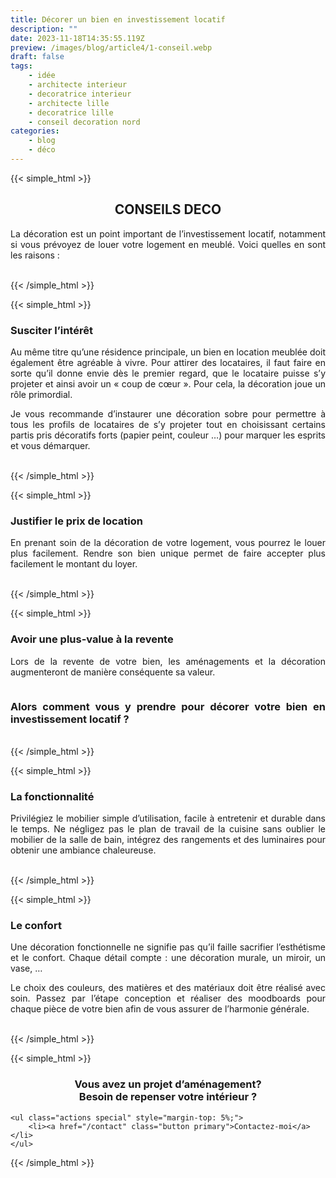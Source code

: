 ```yaml
---
title: Décorer un bien en investissement locatif
description: ""
date: 2023-11-18T14:35:55.119Z
preview: /images/blog/article4/1-conseil.webp
draft: false
tags:
    - idée
    - architecte interieur
    - decoratrice interieur
    - architecte lille
    - decoratrice lille
    - conseil decoration nord
categories:
    - blog
    - déco
---
```


<!-- FM:Snippet:Start data:{"id":"Article-titre-centré","fields":[]} -->
{{< simple_html >}}

<div>
    <h2 style="text-align: center;">
        CONSEILS DECO
    </h2>
</div>

<div>
    <p style="text-align: justify;">
        La décoration est un point important de l’investissement locatif, notamment si vous prévoyez de louer votre logement en meublé. Voici quelles en sont les raisons :
  </p>
</div>


<div style="text-align: center;">
  <img src="/images/blog/article4/1-conseil.webp" alt="" style="max-width: 70%; height: auto;">
</div>

</br>
{{< /simple_html >}}
<!-- FM:Snippet:End -->

<!-- FM:Snippet:Start data:{"id":"Article-titre-non-centré-h3","fields":[]} -->
{{< simple_html >}}

<div>
    <h3>
        Susciter l’intérêt
    </h3>
</div>

<div>
    <p style="text-align: justify;">
        Au même titre qu’une résidence principale, un bien en location meublée doit également être agréable à vivre. Pour attirer des locataires, il faut faire en sorte qu’il donne envie dès le premier regard, que le locataire puisse s’y projeter et ainsi avoir un « coup de cœur ». Pour cela, la décoration joue un rôle primordial.
    </p>
    <p style="text-align: justify;">
        Je vous recommande d’instaurer une décoration sobre pour permettre à tous les profils de locataires de s’y projeter tout en choisissant certains partis pris décoratifs forts (papier peint, couleur …)  pour marquer les esprits et vous démarquer.
    </p>
</div>


<div style="text-align: center;">
  <img src="/images/blog/article4/2-conseil.webp" alt="" style="max-width: 70%; height: auto;">
</div>

</br>
{{< /simple_html >}}
<!-- FM:Snippet:End -->

<!-- FM:Snippet:Start data:{"id":"Article-titre-non-centré-h3","fields":[]} -->
{{< simple_html >}}

<div>
    <h3>
        Justifier le prix de location
    </h3>
</div>

<div>
    <p style="text-align: justify;">
        En prenant soin de la décoration de votre logement, vous pourrez le louer plus facilement. Rendre son bien unique permet de faire accepter plus facilement le montant du loyer.
  </p>
</div>


<div style="text-align: center;">
  <img src="/images/blog/article4/3-conseil.webp" alt="" style="max-width: 70%; height: auto;">
</div>

</br>
{{< /simple_html >}}
<!-- FM:Snippet:End -->

<!-- FM:Snippet:Start data:{"id":"Article-titre-non-centré-h3","fields":[]} -->
{{< simple_html >}}

<div>
    <h3>
        Avoir une plus-value à la revente
    </h3>
</div>

<div>
    <p style="text-align: justify;">
        Lors de la revente de votre bien, les aménagements et la décoration augmenteront de manière conséquente sa valeur.
  </p>
</div>


<div style="text-align: center;">
  <img src="/images/blog/article4/4-conseil.webp" alt="" style="max-width: 70%; height: auto;">
</div>

<h3 style="text-align: justify;">
    Alors comment vous y prendre pour <strong>décorer votre bien en investissement locatif</strong> ?
</h3>
</br>
{{< /simple_html >}}
<!-- FM:Snippet:End -->

<!-- FM:Snippet:Start data:{"id":"Article-titre-non-centré-h3","fields":[]} -->
{{< simple_html >}}

<div>
    <h3>
        La fonctionnalité
    </h3>
</div>

<div>
    <p style="text-align: justify;">
        Privilégiez le mobilier simple d’utilisation, facile à entretenir et durable dans le temps.
Ne négligez pas le plan de travail de la cuisine sans oublier le mobilier de la salle de bain, intégrez des rangements et des luminaires pour obtenir une ambiance chaleureuse.
  </p>
</div>


<div style="text-align: center;">
  <img src="/images/blog/article4/5-conseil.webp" alt="" style="max-width: 70%; height: auto;">
</div>

</br>
{{< /simple_html >}}
<!-- FM:Snippet:End -->

<!-- FM:Snippet:Start data:{"id":"Article-titre-non-centré-h3","fields":[]} -->
{{< simple_html >}}

<div>
    <h3>
        Le confort
    </h3>
</div>

<div>
    <p style="text-align: justify;">
        Une décoration fonctionnelle ne signifie pas qu’il faille sacrifier l’esthétisme et le confort. Chaque détail compte : une décoration murale, un miroir, un vase, …
  </p>
  <p style="text-align: justify;">
        Le choix des couleurs, des matières et des matériaux doit être réalisé avec soin. Passez par l’étape conception et réaliser des moodboards pour chaque pièce de votre bien afin de vous assurer de l’harmonie générale.
  </p>
</div>

<div style="text-align: center;">
  <img src="/images/blog/article4/6-conseil.webp" alt="" style="max-width: 70%; height: auto;">
</div>

</br>
{{< /simple_html >}}
<!-- FM:Snippet:End -->

<!-- FM:Snippet:Start data:{"id":"contactez-moi","fields":[]} -->
{{< simple_html >}}
</br>
<div>
    <h3 style="text-align: center;">
        Vous avez un projet d’aménagement? </br> Besoin de repenser votre intérieur ?
    </h3>

	<ul class="actions special" style="margin-top: 5%;">
		<li><a href="/contact" class="button primary">Contactez-moi</a></li>
	</ul>
 </div>
{{< /simple_html >}}
<!-- FM:Snippet:End -->